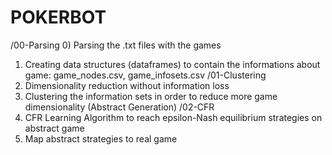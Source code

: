# POKERBOT
/00-Parsing
0) Parsing the .txt files with the games
1) Creating data structures (dataframes) to contain the informations about game: game_nodes.csv, game_infosets.csv
/01-Clustering
2) Dimensionality reduction without information loss
3) Clustering the information sets in order to reduce more game dimensionality (Abstract Generation)
/02-CFR
4) CFR Learning Algorithm to reach epsilon-Nash equilibrium strategies on abstract game
5) Map abstract strategies to real game

